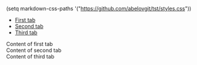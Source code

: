 (setq markdown-css-paths '("https://github.com/abelovgit/tst/styles.css"))

<ul id="menu">
    <li><a href="#tab1">First tab</a></li>
    <li><a href="#tab2">Second tab</a></li>
    <li><a href="#tab3">Third tab</a></li>
</ul>
<div id="tab1" class="tab-content">Content of first tab</div>
<div id="tab2" class="tab-content">Content of second tab</div>
<div id="tab3" class="tab-content">Content of third tab</div>
